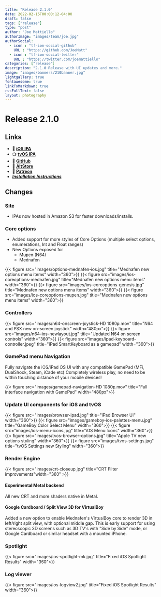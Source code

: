 ```yaml
---
title: "Release 2.1.0"
date: 2022-02-15T00:00:12-04:00
draft: false
tags: ["release"]
type: "post"
author: "Joe Mattiello"
authorImage: "images/team/joe.jpg"
authorSocial:
  - icon : "tf-ion-social-github"
    URL : "https://github.com/JoeMatt"
  - icon : "tf-ion-social-twitter"
    URL : "https://twitter.com/joemattiello"
categories: ["release"]
description: "2.1.0 Release with UI updates and more."
image: "images/banners/210banner.jpg"
lightgallery: true
fontawesome: true
linkToMarkdown: true
rssFullText: false
layout: photography
---
```


# Release 2.1.0

## Links

- 📲 __[iOS IPA](https://provenance-builds.s3-us-east-2.amazonaws.com/Provenance%202022-02-15%2023-07-51/Provenance.ipa)__
- 📺 __[tvOS IPA](https://provenance-builds.s3-us-east-2.amazonaws.com/ProvenanceTV-Release%202022-02-15%2023-19-32/Provenance.ipa)__
- 📝 __[GitHub](https://github.com/Provenance-Emu/Provenance/releases/tag/2.1.0)__
- 🏪 __[AltStore](/altstore/)__
- 🥰 __[Patreon](https://patreon.com/provenance/)__
- ___[Installation Instructions](https://wiki.provenance-emu.com/installation-and-usage/installing-provenance/sideloading)___

## Changes

### Site

- IPAs now hosted in Amazon S3 for faster downloads/installs.

### Core options

- Added support for more styles of Core Options (multiple select options, enumerations, Int and Float ranges)
- New Options exposed for
  - Mupen (N64)
  - Mednafen

{{< figure src="images/options-mednafen-ios.jpg" title="Mednafen new options menu items" width="360">}}
{{< figure src="images/ios-coreoptions-mednafen.jpg" title="Mednafen new options menu items" width="360">}}
{{< figure src="images/ios-coreoptions-genesis.jpg" title="Mednafen new options menu items" width="360">}}
{{< figure src="images/ios-coreoptions-mupen.jpg" title="Mednafen new options menu items" width="360">}}

### Controllers

{{< figure src="images/n64-onscreen-joystick-HD 1080p.mov" title="N64 and PSX new on-screen joystick" width="480px">}}
{{< figure src="images/n64-ios-newlayout.jpg" title="Updated N64 on screen controls" width="360">}}
{{< figure src="images/ipad-keyboard-controller.jpeg" title="iPad SmartKeyboard as a gamepad" width="360">}}

### GamePad menu Navigation

Fully navigate the iOS/iPad OS UI with any compatible GamePad (MFi, DualShock, Steam, iCade etc)
Completely wireless play, no need to be within touching distance of your mobile devices!

{{< figure src="images/gamepad-navigation-HD 1080p.mov" title="Full interface navigation with GamePad" width="480px">}}

### Update UI components for iOS and tvOS

{{< figure src="images/browser-ipad.jpg" title="iPad Browser UI" width="360">}}
{{< figure src="images/gameboy-ios-palettes-menu.jpg" title="GameBoy Color Select Menu" width="360">}}
{{< figure src="images/ios-menu-icons.jpg" title="iOS Menu Icons" width="360">}}
{{< figure src="images/tvos-browser-options.jpg" title="Apple TV new options styling" width="360">}}
{{< figure src="images/tvos-settings.jpg" title="tvOS Settings new Styling" width="360">}}

### Render Engine

{{< figure src="images/crt-closeup.jpg" title="CRT Filter improvements"width="360" >}}

#### Experimental Metal backend

All new CRT and more shaders native in Metal.

#### Google Cardboard / Split View 3D for VirtualBoy

Added a new option to enable Mednafen's VirtualBoy core to render 3D in left/right split view, with optional middle gap.
This is early support for using stereoscopic 3D screens such as 3D TV's with "Side by Side" mode, or Google Cardboard or similar headset with a mounted iPhone.

### Spotlight

{{< figure src="images/ios-spotlight-mk.jpg" title="Fixed iOS Spotlight Results" width="360">}}

### Log viewer

{{< figure src="images/ios-logview2.jpg" title="Fixed iOS Spotlight Results" width="360">}}
